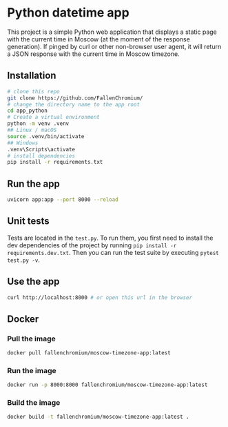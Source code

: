 # Python datetime app

This project is a simple Python web application that displays a static page with the current time in Moscow (at the moment of the response generation). If pinged by curl or other non-browser user agent, it will return a JSON response with the current time in Moscow timezone.

## Installation

```bash
# clone this repo
git clone https://github.com/FallenChromium/
# change the directory name to the app root
cd app_python
# Create a virtual environment
python -m venv .venv
## Linux / macOS
source .venv/bin/activate
## Windows
.venv\Scripts\activate
# install dependencies
pip install -r requirements.txt
```

## Run the app

```bash
uvicorn app:app --port 8000 --reload
```

## Unit tests

Tests are located in the `test.py`.
To run them, you first need to install the dev dependencies of the project by running `pip install -r requirements.dev.txt`.
Then you can run the test suite by executing `pytest test.py -v`.

## Use the app

```bash
curl http://localhost:8000 # or open this url in the browser
```

## Docker

### Pull the image

```bash
docker pull fallenchromium/moscow-timezone-app:latest
```

### Run the image

```bash
docker run -p 8000:8000 fallenchromium/moscow-timezone-app:latest
```

### Build the image

```bash
docker build -t fallenchromium/moscow-timezone-app:latest .
```
